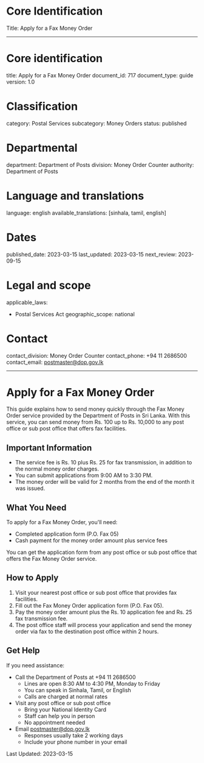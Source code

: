 # Core Identification
Title: Apply for a Fax Money Order

---
# Core identification
title: Apply for a Fax Money Order
document_id: 717
document_type: guide
version: 1.0

# Classification
category: Postal Services
subcategory: Money Orders
status: published

# Departmental
department: Department of Posts
division: Money Order Counter
authority: Department of Posts

# Language and translations
language: english
available_translations: [sinhala, tamil, english]

# Dates
published_date: 2023-03-15
last_updated: 2023-03-15
next_review: 2023-09-15

# Legal and scope
applicable_laws:
 - Postal Services Act
geographic_scope: national

# Contact
contact_division: Money Order Counter
contact_phone: +94 11 2686500
contact_email: postmaster@dop.gov.lk

---

# Apply for a Fax Money Order

This guide explains how to send money quickly through the Fax Money Order service provided by the Department of Posts in Sri Lanka. With this service, you can send money from Rs. 100 up to Rs. 10,000 to any post office or sub post office that offers fax facilities.

## Important Information

- The service fee is Rs. 10 plus Rs. 25 for fax transmission, in addition to the normal money order charges.
- You can submit applications from 9:00 AM to 3:30 PM.
- The money order will be valid for 2 months from the end of the month it was issued.

## What You Need

To apply for a Fax Money Order, you'll need:

- Completed application form (P.O. Fax 05)
- Cash payment for the money order amount plus service fees

You can get the application form from any post office or sub post office that offers the Fax Money Order service.

## How to Apply

1. Visit your nearest post office or sub post office that provides fax facilities.
2. Fill out the Fax Money Order application form (P.O. Fax 05).
3. Pay the money order amount plus the Rs. 10 application fee and Rs. 25 fax transmission fee.
4. The post office staff will process your application and send the money order via fax to the destination post office within 2 hours.

## Get Help

If you need assistance:

- Call the Department of Posts at +94 11 2686500
    - Lines are open 8:30 AM to 4:30 PM, Monday to Friday
    - You can speak in Sinhala, Tamil, or English
    - Calls are charged at normal rates
- Visit any post office or sub post office
    - Bring your National Identity Card
    - Staff can help you in person
    - No appointment needed
- Email postmaster@dop.gov.lk
    - Responses usually take 2 working days
    - Include your phone number in your email

Last Updated: 2023-03-15